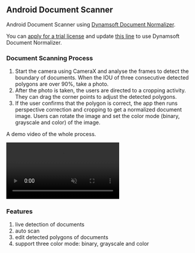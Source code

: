 ## Android Document Scanner

Android Document Scanner using [Dynamsoft Document Normalizer](https://www.dynamsoft.com/document-normalizer/docs/introduction/).

You can [apply for a trial license](https://www.dynamsoft.com/customer/license/trialLicense/?product=dcv&package=cross-platform) and update [this line](https://github.com/xulihang/Android-Document-Scanner/blob/78ba04916bb395ae82ddd586bd6ab0c74def39ab/app/src/main/java/com/dynamsoft/documentscanner/MainActivity.java#L75) to use Dynamsoft Document Normalizer.


### Document Scanning Process

1. Start the camera using CameraX and analyse the frames to detect the boundary of documents. When the IOU of three consecutive detected polygons are over 90%, take a photo.
2. After the photo is taken, the users are directed to a cropping activity. They can drag the corner points to adjust the detected polygons.
3. If the user confirms that the polygon is correct, the app then runs perspective correction and cropping to get a normalized document image. Users can rotate the image and set the color mode (binary, grayscale and color) of the image.

A demo video of the whole process.

<video src="https://user-images.githubusercontent.com/5462205/186093735-b1622e5e-9c50-4fe3-974a-de29a881768f.mp4" data-canonical-src="https://user-images.githubusercontent.com/5462205/186093735-b1622e5e-9c50-4fe3-974a-de29a881768f.mp4" controls="controls" muted="muted" class="d-block rounded-bottom-2 border-top width-fit" style="max-width:100%;max-height:640px;">
</video>

### Features

1. live detection of documents
2. auto scan
3. edit detected polygons of documents
4. support three color mode: binary, grayscale and color

